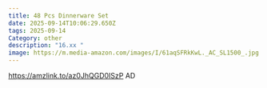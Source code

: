 ```yaml
---
title: 48 Pcs Dinnerware Set
date: 2025-09-14T10:06:29.650Z
tags: 2025-09-14
Category: other
description: "16.xx "
image: https://m.media-amazon.com/images/I/61aqSFRkKwL._AC_SL1500_.jpg
---
```

https://amzlink.to/az0JhQGD0ISzP
AD